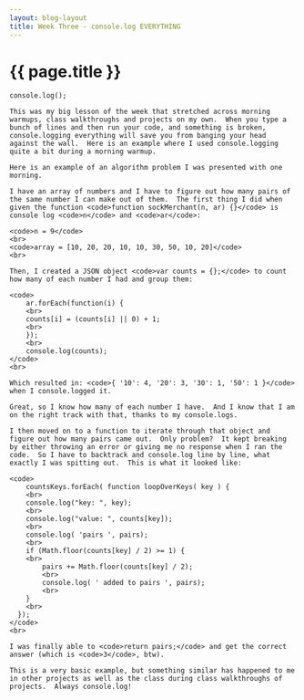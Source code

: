 ```yaml
---
layout: blog-layout
title: Week Three - console.log EVERYTHING
---
```


# {{ page.title }}

<p class="blog-text">
    <code>console.log();</code><br>

    This was my big lesson of the week that stretched across morning warmups, class walkthroughs and projects on my own.  When you type a bunch of lines and then run your code, and something is broken, console.logging everything will save you from banging your head against the wall.  Here is an example where I used console.logging quite a bit during a morning warmup.

    Here is an example of an algorithm problem I was presented with one morning.

    I have an array of numbers and I have to figure out how many pairs of the same number I can make out of them.  The first thing I did when given the function <code>function sockMerchant(n, ar) {}</code> is console log <code>n</code> and <code>ar</code>:

    <code>n = 9</code>
    <br>
    <code>array = [10, 20, 20, 10, 10, 30, 50, 10, 20]</code>
    <br>

    Then, I created a JSON object <code>var counts = {};</code> to count how many of each number I had and group them:

    <code>
    	ar.forEach(function(i) {
    	<br>
        counts[i] = (counts[i] || 0) + 1;
        <br>
      	});
      	<br>
        console.log(counts);
    </code>
    <br>

    Which resulted in: <code>{ '10': 4, '20': 3, '30': 1, '50': 1 }</code> when I console.logged it.

    Great, so I know how many of each number I have.  And I know that I am on the right track with that, thanks to my console.logs.

    I then moved on to a function to iterate through that object and figure out how many pairs came out.  Only problem?  It kept breaking by either throwing an error or giving me no response when I ran the code.  So I have to backtrack and console.log line by line, what exactly I was spitting out.  This is what it looked like:

    <code>
    	countsKeys.forEach( function loopOverKeys( key ) {
    	<br>
        console.log("key: ", key);
        <br>
        console.log("value: ", counts[key]);
        <br>
        console.log( 'pairs ', pairs);
        <br>
        if (Math.floor(counts[key] / 2) >= 1) {
        <br>
            pairs += Math.floor(counts[key] / 2);
            <br>
            console.log( ' added to pairs ', pairs);
            <br>
        } 
        <br>
      });
    </code>
    <br>

    I was finally able to <code>return pairs;</code> and get the correct answer (which is <code>3</code>, btw).

    This is a very basic example, but something similar has happened to me in other projects as well as the class during class walkthroughs of projects.  Always console.log!
</p>